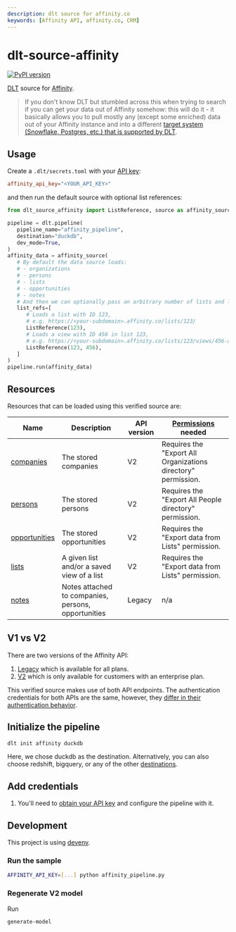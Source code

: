 ```yaml
---
description: dlt source for affinity.co
keywords: [Affinity API, affinity.co, CRM]
---
```


# dlt-source-affinity

[![PyPI version](https://img.shields.io/pypi/v/dlt-source-affinity)](https://pypi.org/project/dlt-source-affinity/)

[DLT](htps://www.github.com/dlt-hub/dlt) source for [Affinity](https://www.affinity.co/).

> If you don't know DLT but stumbled across this when trying to search if you can
> get your data out of Affinity somehow: this will do it - it basically allows
> you to pull mostly any (except some enriched) data out of your Affinity instance
> and into a different [target system (Snowflake, Postgres, etc.) that is supported
> by DLT](https://dlthub.com/docs/dlt-ecosystem/destinations/).

## Usage

Create a `.dlt/secrets.toml` with your [API key](https://support.affinity.co/s/article/How-to-obtain-your-Affinity-API-key):

```toml
affinity_api_key="<YOUR_API_KEY>"
```

and then run the default source with optional list references:

```py
from dlt_source_affinity import ListReference, source as affinity_source

pipeline = dlt.pipeline(
   pipeline_name="affinity_pipeline",
   destination="duckdb",
   dev_mode=True,
)
affinity_data = affinity_source(
   # By default the data source loads:
   # - organizations
   # - persons
   # - lists
   # - opportunities
   # - notes
   # And then we can optionally pass an arbitrary number of lists and list views:
   list_refs=[
      # Loads a list with ID 123,
      # e.g. https://<your-subdomain>.affinity.co/lists/123/
      ListReference(123),
      # Loads a view with ID 456 in list 123,
      # e.g. https://<your-subdomain>.affinity.co/lists/123/views/456-all-organizations
      ListReference(123, 456),
   ]
)
pipeline.run(affinity_data)
```

## Resources

Resources that can be loaded using this verified source are:

| Name | Description | API version | [Permissions](https://developer.affinity.co/#section/Getting-Started/Permissions) needed |
| -- | -- | -- | -- |
| [companies](https://developer.affinity.co/#tag/companies) | The stored companies | V2 | Requires the "Export All Organizations directory" permission. |
| [persons](https://developer.affinity.co/#tag/persons) | The stored persons | V2 | Requires the "Export All People directory" permission. |
| [opportunities](https://developer.affinity.co/#tag/opportunities) | The stored opportunities | V2 | Requires the "Export data from Lists" permission. |
| [lists](https://developer.affinity.co/#tag/lists) | A given list and/or a saved view of a list | V2 | Requires the "Export data from Lists" permission. |
| [notes](https://api-docs.affinity.co/#notes) | Notes attached to companies, persons, opportunities | Legacy | n/a |

## V1 vs V2

There are two versions of the Affinity API:

1. [Legacy](https://api-docs.affinity.co/) which is available for all plans.
1. [V2](https://developer.affinity.co/) which is only available for customers
   with an enterprise plan.

This verified source makes use of both API endpoints.
The authentication credentials for both APIs are the same, however,
they [differ in their authentication behavior](https://support.affinity.co/s/article/How-to-obtain-your-Affinity-API-key#h_01HMF147N699N2V6A9KPFMSBR6).

## Initialize the pipeline

```bash
dlt init affinity duckdb
```

Here, we chose duckdb as the destination. Alternatively, you can also choose redshift,
bigquery, or any of the other [destinations](https://dlthub.com/docs/dlt-ecosystem/destinations/).

## Add credentials

1. You'll need to [obtain your API key](https://support.affinity.co/s/article/How-to-obtain-your-Affinity-API-key)
   and configure the pipeline with it.

## Development

This project is using [devenv](https://devenv.sh/).

### Run the sample

```sh
AFFINITY_API_KEY=[...] python affinity_pipeline.py
```

### Regenerate V2 model

Run

```sh
generate-model
```
